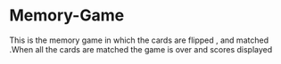 # Memory-Game
 This is the memory game in which the cards are flipped , and matched .When all the cards are matched the game is over and scores displayed

